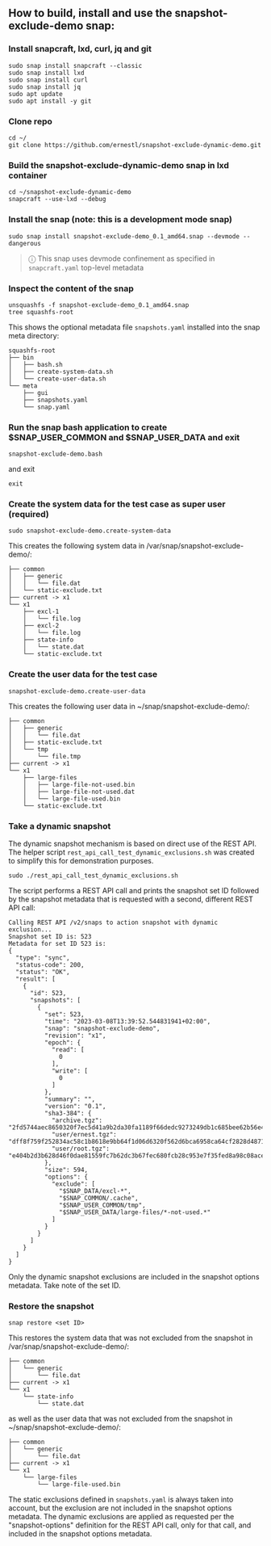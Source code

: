 ## How to build, install and use the snapshot-exclude-demo snap:

### Install snapcraft, lxd, curl, jq and git
```
sudo snap install snapcraft --classic
sudo snap install lxd
sudo snap install curl
sudo snap install jq
sudo apt update
sudo apt install -y git
```
### Clone repo
```
cd ~/
git clone https://github.com/ernestl/snapshot-exclude-dynamic-demo.git
```
### Build the snapshot-exclude-dynamic-demo snap in lxd container
```
cd ~/snapshot-exclude-dynamic-demo
snapcraft --use-lxd --debug
```
### Install the snap (note: this is a development mode snap)
```
sudo snap install snapshot-exclude-demo_0.1_amd64.snap --devmode --dangerous
```
> ⓘ This snap uses devmode confinement as specified in `snapcraft.yaml` top-level metadata

### Inspect the content of the snap
```
unsquashfs -f snapshot-exclude-demo_0.1_amd64.snap
tree squashfs-root
```
This shows the optional metadata file `snapshots.yaml` installed into the snap meta directory:
```
squashfs-root
├── bin
│   ├── bash.sh
│   ├── create-system-data.sh
│   └── create-user-data.sh
└── meta
    ├── gui
    ├── snapshots.yaml
    └── snap.yaml
```

### Run the snap bash application to create $SNAP_USER_COMMON and $SNAP_USER_DATA and exit
```
snapshot-exclude-demo.bash
```
and exit
```
exit
```

### Create the system data for the test case as super user (required)
```
sudo snapshot-exclude-demo.create-system-data
```
This creates the following system data in /var/snap/snapshot-exclude-demo/:
```
├── common
│   ├── generic
│   │   └── file.dat
│   └── static-exclude.txt
├── current -> x1
└── x1
    ├── excl-1
    │   └── file.log
    ├── excl-2
    │   └── file.log
    ├── state-info
    │   └── state.dat
    └── static-exclude.txt
```
### Create the user data for the test case
```
snapshot-exclude-demo.create-user-data
```
This creates the following user data in ~/snap/snapshot-exclude-demo/:
```
├── common
│   ├── generic
│   │   └── file.dat
│   ├── static-exclude.txt
│   └── tmp
│       └── file.tmp
├── current -> x1
└── x1
    ├── large-files
    │   ├── large-file-not-used.bin
    │   ├── large-file-not-used.dat
    │   └── large-file-used.bin
    └── static-exclude.txt
```
### Take a dynamic snapshot
The dynamic snapshot mechanism is based on direct use of the REST API. The helper 
script `rest_api_call_test_dynamic_exclusions.sh` was created to simplify this for demonstration purposes.
```
sudo ./rest_api_call_test_dynamic_exclusions.sh
```
The script performs a REST API call and prints the snapshot set ID followed by the snapshot metadata that 
is requested with a second, different REST API call:
```
Calling REST API /v2/snaps to action snapshot with dynamic exclusion...
Snapshot set ID is: 523
Metadata for set ID 523 is:
{
  "type": "sync",
  "status-code": 200,
  "status": "OK",
  "result": [
    {
      "id": 523,
      "snapshots": [
        {
          "set": 523,
          "time": "2023-03-08T13:39:52.544831941+02:00",
          "snap": "snapshot-exclude-demo",
          "revision": "x1",
          "epoch": {
            "read": [
              0
            ],
            "write": [
              0
            ]
          },
          "summary": "",
          "version": "0.1",
          "sha3-384": {
            "archive.tgz": "2fd5744aec8650320f7ec5d41a9b2da30fa1189f66dedc9273249db1c685bee62b56e4f89d0032eab95502f39969dfb6",
            "user/ernest.tgz": "dff8f759f252834ac58c1b8618e9bb64f1d06d6320f562d6bca6958ca64cf2828d4871e912efdcfb95166ac6a6a88809",
            "user/root.tgz": "e404b2d3b628d46f0dae81559fc7b62dc3b67fec680fcb28c953e7f35fed8a98c08ace20bf2a2542907fc40cf8e44ef7"
          },
          "size": 594,
          "options": {
            "exclude": [
              "$SNAP_DATA/excl-*",
              "$SNAP_COMMON/.cache",
              "$SNAP_USER_COMMON/tmp",
              "$SNAP_USER_DATA/large-files/*-not-used.*"
            ]
          }
        }
      ]
    }
  ]
}
```
Only the dynamic snapshot exclusions are included in the snapshot options metadata.
Take note of the set ID.

### Restore the snapshot
```
snap restore <set ID>
```
This restores the system data that was not excluded from the snapshot in /var/snap/snapshot-exclude-demo/:
```
├── common
│   └── generic
│       └── file.dat
├── current -> x1
└── x1
    └── state-info
        └── state.dat
```
as well as the user data that was not excluded from the snapshot in ~/snap/snapshot-exclude-demo/:
```
├── common
│   └── generic
│       └── file.dat
├── current -> x1
└── x1
    └── large-files
        └── large-file-used.bin
```
The static exclusions defined in `snapshots.yaml` is always taken into account, but the exclusion are not included in the snapshot options metadata.
The dynamic exclusions are applied as requested per the "snapshot-options" definition for the REST API call, only for that call, and included in the snapshot options metadata.
